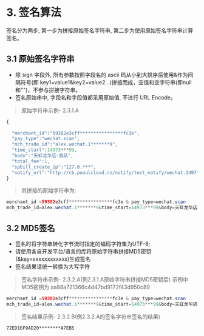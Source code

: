 # 3. 签名算法

签名分为两步, 第一步为拼接原始签名字符串, 第二步为使用原始签名字符串计算签名。

## 3.1 原始签名字符串

- 除 sign 字段外, 所有参数按照字段名的 ascii 码从小到大排序后使用&作为间隔符号(即 key1=value1&key2=value2…)拼接而成，空值和空字符串(即null和"")，不参与拼接字符串。
- 签名原始串中, 字段名和字段值都采用原始值, 不进行 URL Encode。

> 原始字符串示例- 2.3.1.A

```javascript
{   
 
  "merchant_id":"59382e3cff****************fc3e",
  "pay_type":"wechat.scan",
  "mch_trade_id":"alex.wechat.1*******9",
  "time_start":14973***99,
  "body":"天虹龙华店-食品",
  "total_fee":1,
  "spbill_create_ip":"127.0.***",
  "notify_url":"http://cb.pooulcloud.cn/notify/test_notify/wechat.1497************3199"
}
```

>  其拼接的原始字符串为:

```java
merchant_id =59382e3cff****************fc3e & pay_type=wechat.scan 
mch_trade_id=alex.wechat.1*******9&time_start=14973***99&body=天虹龙华店-食品& total_fee=1&spbill_create_ip=127.0.***&notify_url=http://cb.pooulcloud.cn/notify/test_notify/wechat.1497***********
```

## 3.2 MD5签名

- 签名时将字符串转化字节流时指定的编码字符集为UTF-8;
- 请使用各自开发平台/语言的库将原始字符串拼接MD5密钥(&key=xxxxxxxxxxxx)生成签名
- 签名结果请统一转换为大写字符

> 签名字符串示例- 2.3.2.A(例2.3.1.A原始字符串拼接MD5密钥后)
  示例中MD5密钥为 aa88a721366c4d47bd9172f43d950c89

```java
merchant_id =59382e3cff****************fc3e & pay_type=wechat.scan 
mch_trade_id=alex.wechat.1*******9&time_start=14973***99&body=天虹龙华店-食品& total_fee=1&spbill_create_ip=127.0.***&notify_url=http://cb.pooulcloud.cn/notify/test_notify/wechat.1497***********&key=m4X2zlJufeTWZLNHOrmNCbJ4TQrKuaCo
```

> 签名结果示例- 2.3.2.B(例2.3.2.A的签名字符串签名的结果)

```
72ED16F9AD20********A7EB5

```
